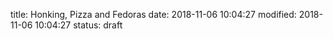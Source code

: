 title: Honking, Pizza and Fedoras
date: 2018-11-06 10:04:27
modified: 2018-11-06 10:04:27
status: draft

